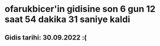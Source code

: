 # ofarukbicer'in gidisine son 6 gun 12 saat 54 dakika 31 saniye kaldi

## Gidis tarihi: 30.09.2022 :(